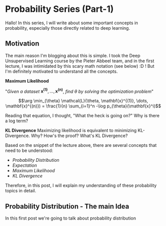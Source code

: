 # Probability Series (Part-1)

Hallo! In this series, I will write about some important concepts in probability, especially those directly related to deep learning.

## Motivation
The main reason I'm blogging about this is simple. I took the Deep Unsupervised Learning course by the Pieter Abbeel team, and in the first lecture, I was intimidated by this scary math notation (see below) :D !  But I'm definitely motivated to understand all the concepts.

**Maximum Likelihood**

"*Given a dataset* $\mathbf{x^{(1)}},...,\mathbf{x^{(n)}}$, *find* $\theta$ *by solving the optimization problem*"

```math
\arg \min_{\theta} \mathcal{L}(\theta, \mathbf{x}^{(1)}, \dots, \mathbf{x}^{(n)}) = \frac{1}{n} \sum_{i=1}^n -\log p_{\theta}(\mathbf{x}^i)
```
Reading that equation, I thought, "What the heck is going on?" Why is there a log term?

**KL Divergence**
Maximizing likelihood is equivalent to minimizing KL-Divergence. Why? How's the proof? What's KL Divergence?

Based on the snippet of the lecture above, there are several concepts that need to be understood:
* *Probability Distribution*
* *Expectation*
* *Maximum Likelihood*
* *KL Divergence*

Therefore, in this post, I will explain my understanding of these probability topics in detail.

## Probability Distribution - The main Idea
In this first post we're going to talk about probability distribution




